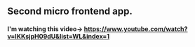 ## Second micro frontend app.

#### I'm watching this video-> https://www.youtube.com/watch?v=lKKsjpH09dU&list=WL&index=1